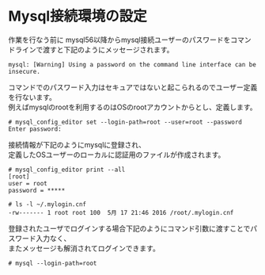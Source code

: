 # Mysql接続環境の設定

作業を行なう前に
mysql56以降からmysql接続ユーザーのパスワードをコマンドラインで渡すと下記のようにメッセージされます。  

```
mysql: [Warning] Using a password on the command line interface can be insecure.  
```

コマンドでのパスワード入力はセキュアではないと起こられるのでユーザー定義を行ないます。  
例えばmysqlのrootを利用するのはOSのrootアカウントからとし、定義します。  

```
# mysql_config_editor set --login-path=root --user=root --password
Enter password:
```

接続情報が下記のようにmysqlに登録され、  
定義したOSユーザーのローカルに認証用のファイルが作成されます。  

```
# mysql_config_editor print --all
[root]
user = root
password = *****
```

```
# ls -l ~/.mylogin.cnf
-rw------- 1 root root 100  5月 17 21:46 2016 /root/.mylogin.cnf
```

登録されたユーザでログインする場合下記のようにコマンド引数に渡すことでパスワード入力なく、  
またメッセージも解消されてログインできます。  

```
# mysql --login-path=root
```
